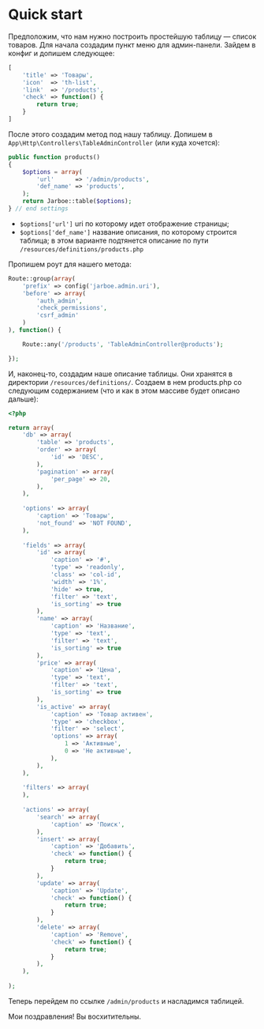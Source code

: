 # Quick start

Предположим, что нам нужно построить простейшую таблицу — cписок товаров.
Для начала создадим пункт меню для админ-панели. Зайдем в конфиг и допишем следующее:
```php
[
    'title' => 'Товары', 
    'icon'  => 'th-list',  
    'link'  => '/products',       
    'check' => function() {
        return true;
    }
]
```

После этого создадим метод под нашу таблицу. 
Допишем в ```App\Http\Controllers\TableAdminController``` (или куда хочется):
```php
public function products()
{
    $options = array(
        'url'      => '/admin/products',
        'def_name' => 'products',
    );
    return Jarboe::table($options);
} // end settings
```
- ```$options['url']``` uri по которому идет отображение страницы;
- ```$options['def_name']```  название описания, по которому строится таблица;
в этом варианте подтянется описание по пути ```/resources/definitions/products.php```

Пропишем роут для нашего метода:
```php
Route::group(array(
    'prefix' => config('jarboe.admin.uri'), 
    'before' => array(
        'auth_admin', 
        'check_permissions',
        'csrf_admin'
    )
), function() {

    Route::any('/products', 'TableAdminController@products');

});
```
И, наконец-то, создадим наше описание таблицы. 
Они хранятся в директории ```/resources/definitions/```.
Создаем в нем products.php со следующим содержанием (что и как в этом массиве будет описано дальше):
```php
<?php

return array(
    'db' => array(
        'table' => 'products',
        'order' => array(
            'id' => 'DESC',
        ),
        'pagination' => array(
            'per_page' => 20,
        ),
    ),
    
    'options' => array(
        'caption' => 'Товары',
        'not_found' => 'NOT FOUND',
    ),
    
    'fields' => array(
        'id' => array(
            'caption' => '#',
            'type' => 'readonly',
            'class' => 'col-id',
            'width' => '1%',
            'hide' => true,
            'filter' => 'text',
            'is_sorting' => true
        ),
        'name' => array(
            'caption' => 'Название',
            'type' => 'text',
            'filter' => 'text',
            'is_sorting' => true
        ),
        'price' => array(
            'caption' => 'Цена',
            'type' => 'text',
            'filter' => 'text',
            'is_sorting' => true
        ),
        'is_active' => array(
            'caption' => 'Товар активен',
            'type' => 'checkbox',
            'filter' => 'select',
            'options' => array(
                1 => 'Активные',
                0 => 'He aктивные',
            ),
        ),
    ),
    
    'filters' => array(
    ),
    
    'actions' => array(
        'search' => array(
            'caption' => 'Поиск',
        ),
        'insert' => array(
            'caption' => 'Добавить',
            'check' => function() {
                return true;
            }
        ),
        'update' => array(
            'caption' => 'Update',
            'check' => function() {
                return true;
            }
        ),
        'delete' => array(
            'caption' => 'Remove',
            'check' => function() {
                return true;
            }
        ),
    ),
    
);
```
Теперь перейдем по ссылке ```/admin/products``` и насладимся таблицей.

Мои поздравления! Вы восхитительны.